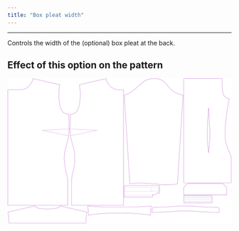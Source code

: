 ```yaml
---
title: "Box pleat width"
---
```


***

Controls the width of the (optional) box pleat at the back.

## Effect of this option on the pattern

![This image shows the effect of this option by superimposing several variants that have a different value for this option](simone_boxpleatwidth_sample.svg "Effect of this option on the pattern")
